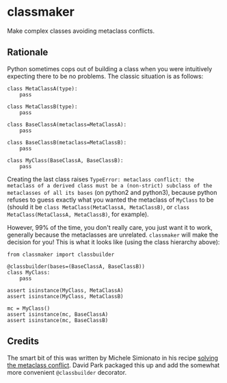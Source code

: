 # classmaker

Make complex classes avoiding metaclass conflicts.

## Rationale

Python sometimes cops out of building a class when you were intuitively expecting there to be no problems. The classic situation is as follows:

    class MetaClassA(type):
        pass

    class MetaClassB(type):
        pass

    class BaseClassA(metaclass=MetaClassA):
        pass

    class BaseClassB(metaclass=MetaClassB):
        pass

    class MyClass(BaseClassA, BaseClassB):
        pass

Creating the last class raises `TypeError: metaclass conflict: the metaclass of a derived class must be a (non-strict) subclass of the metaclasses of all its bases` (on python2 and python3), because python refuses to guess exactly what you wanted the metaclass of `MyClass` to be (should it be `class MetaClass(MetaClassA, MetaClassB)`, or `class MetaClass(MetaClassA, MetaClassB)`, for example).

However, 99% of the time, you don't really care, you just want it to work, generally because the metaclasses are unrelated. `classmaker` will make the decision for you! This is what it looks like (using the class hierarchy above):

    from classmaker import classbuilder

    @classbuilder(bases=(BaseClassA, BaseClassB))
    class MyClass:
        pass

    assert isinstance(MyClass, MetaClassA)
    assert isinstance(MyClass, MetaClassB)

    mc = MyClass()
    assert isinstance(mc, BaseClassA)
    assert isinstance(mc, BaseClassB)

## Credits

The smart bit of this was written by Michele Simionato in his recipe [solving the metaclass conflict](http://code.activestate.com/recipes/204197-solving-the-metaclass-conflict/). David Park packaged this up and add the somewhat more convenient `@classbuilder` decorator.
